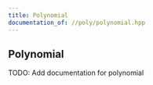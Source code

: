 ```yaml
---
title: Polynomial
documentation_of: //poly/polynomial.hpp
---
```


## Polynomial

TODO: Add documentation for polynomial